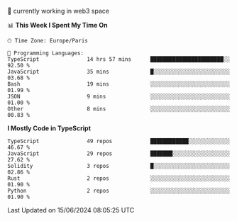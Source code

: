 🔭 currently working in web3 space

<!--START_SECTION:waka-->
📊 **This Week I Spent My Time On** 

```text
🕑︎ Time Zone: Europe/Paris

💬 Programming Languages: 
TypeScript               14 hrs 57 mins      ███████████████████████░░   92.50 % 
JavaScript               35 mins             █░░░░░░░░░░░░░░░░░░░░░░░░   03.68 % 
Bash                     19 mins             ░░░░░░░░░░░░░░░░░░░░░░░░░   01.99 % 
JSON                     9 mins              ░░░░░░░░░░░░░░░░░░░░░░░░░   01.00 % 
Other                    8 mins              ░░░░░░░░░░░░░░░░░░░░░░░░░   00.83 % 
```

**I Mostly Code in TypeScript** 

```text
TypeScript               49 repos            ████████████░░░░░░░░░░░░░   46.67 % 
JavaScript               29 repos            ███████░░░░░░░░░░░░░░░░░░   27.62 % 
Solidity                 3 repos             █░░░░░░░░░░░░░░░░░░░░░░░░   02.86 % 
Rust                     2 repos             ░░░░░░░░░░░░░░░░░░░░░░░░░   01.90 % 
Python                   2 repos             ░░░░░░░░░░░░░░░░░░░░░░░░░   01.90 % 
```




 Last Updated on 15/06/2024 08:05:25 UTC
<!--END_SECTION:waka-->
